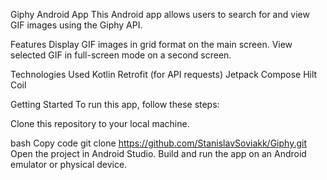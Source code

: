 Giphy Android App
This Android app allows users to search for and view GIF images using the Giphy API.

Features
Display GIF images in grid format on the main screen.
View selected GIF in full-screen mode on a second screen.

Technologies Used
Kotlin
Retrofit (for API requests)
Jetpack Compose
Hilt
Coil

Getting Started
To run this app, follow these steps:

Clone this repository to your local machine.

bash
Copy code
git clone https://github.com/StanislavSoviakk/Giphy.git
Open the project in Android Studio.
Build and run the app on an Android emulator or physical device.
